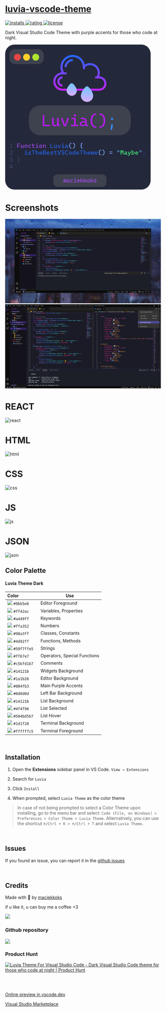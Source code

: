 # [luvia-vscode-theme](https://vscode.dev/theme/maciekkoks.luvia-theme/Luvia%20Theme%20)

<a href="https://marketplace.visualstudio.com/items?itemName=maciekkoks.luvia-theme" target="_blank">
  
![installs](https://img.shields.io/visual-studio-marketplace/i/maciekkoks.luvia-theme?color=%23804fb3&style=flat)
![rating](https://img.shields.io/visual-studio-marketplace/r/maciekkoks.luvia-theme?color=%23804fb3&style=flat)
![license](https://img.shields.io/github/license/maciekkoks/luvia-vscode-theme?color=%23804fb3&style=flat)
  
</a>



Dark Visual Studio Code Theme with purple accents for those who code at night.



![logo](https://raw.githubusercontent.com/maciekkoks/luvia-vsc-theme/main/Static/luvia%20baner%2030.png)



# Screenshots

![rain](https://raw.githubusercontent.com/maciekkoks/luvia-vsc-theme/main/Static/rain-background-preview.png)
![full-window](https://raw.githubusercontent.com/maciekkoks/luvia-vsc-theme/main/Static/full-window-preview.png)

# REACT

![react](https://raw.githubusercontent.com/maciekkoks/luvia-vscode-theme/main/Static/langs/react.png)

# HTML

![html](https://raw.githubusercontent.com/maciekkoks/luvia-vscode-theme/main/Static/langs/html.png)

# CSS

![css](https://raw.githubusercontent.com/maciekkoks/luvia-vscode-theme/main/Static/langs/css.png)

# JS

![js](https://raw.githubusercontent.com/maciekkoks/luvia-vscode-theme/main/Static/langs/js.png)

# JSON

![json](https://raw.githubusercontent.com/maciekkoks/luvia-vscode-theme/main/Static/langs/json.png)



## Color Palette
#### Luvia Theme Dark
| Color&nbsp;&nbsp;&nbsp;&nbsp;&nbsp;&nbsp;&nbsp;&nbsp;&nbsp;&nbsp;&nbsp;&nbsp;&nbsp;&nbsp;&nbsp; | Use |
| ---------- | ------------------------------------------------------------ |
| ![](https://via.placeholder.com/15/9bb5e6/9bb5e6?text=+) `#9bb5e6` | Editor Foreground |
| ![](https://via.placeholder.com/15/ff42ac/ff42ac?text=+) `#ff42ac` | Variables, Properties |
| ![](https://via.placeholder.com/15/a449ff/a449ff?text=+) `#a449ff` | Keywords |
| ![](https://via.placeholder.com/15/ffa352/ffa352?text=+) `#ffa352` | Numbers |
| ![](https://via.placeholder.com/15/98a3ff/98a3ff?text=+) `#98a3ff` | Classes, Constants |
| ![](https://via.placeholder.com/15/4d92ff/4d92ff?text=+) `#4d92ff` | Functions, Methods |
| ![](https://via.placeholder.com/15/59f7ffe5/59f7ffe5?text=+) `#59f7ffe5` | Strings |
| ![](https://via.placeholder.com/15/ff67e7/ff67e7?text=+) `#ff67e7` | Operators, Special Functions |
| ![](https://via.placeholder.com/15/c5bfd1b7/c5bfd1b7?text=+) `#c5bfd1b7` | Comments |
| ![](https://via.placeholder.com/15/14121b/14121b?text=+) `#14121b` | Widgets Background |
| ![](https://via.placeholder.com/15/1a1b26/1a1b26?text=+) `#1a1b26` | Editor Background |
| ![](https://via.placeholder.com/15/804fb3/804fb3?text=+) `#804fb3` | Main Purple Accents |
| ![](https://via.placeholder.com/15/0d0d0d/0d0d0d?text=+) `#0d0d0d` | Left Bar Background |
| ![](https://via.placeholder.com/15/14121b/14121be?text=+) `#14121b` | List Background |
| ![](https://via.placeholder.com/15/4f4f96/4f4f96?text=+) `#4f4f96` | List Selected |
| ![](https://via.placeholder.com/15/504bd5b7/504bd5b7?text=+) `#504bd5b7` | List Hover |
| ![](https://via.placeholder.com/15/1d1f28/1d1f28?text=+) `#1d1f28` | Terminal Background |
| ![](https://via.placeholder.com/15/ffffffc5/ffffffc5?text=+) `#ffffffc5` | Terminal Foreground |

<br />

## Installation

1. Open the **Extensions** sidebar panel in VS Code. `View → Extensions`

2. Search for `Luvia`

3. Click `Install`

4. When prompted, select `Luvia Theme` as the color theme

> In case of not being prompted to select a Color Theme upon installing, go to the menu bar and select: `Code (File, on Windows) > Preferences > Color Theme > Luvia Theme`. Alternatively, you can use the shortcut `⌘/Ctrl + K > ⌘/Ctrl + T` and select `Luvia Theme`.

<br />

## Issues
If you found an issue, you can report it in the [github issues](https://github.com/maciekkoks/luvia-vsc-theme/issues)

<br />


## Credits

Made with 💜 by [maciekkoks](https://github.com/maciekkoks)

if u like it, u can buy me a coffee <3

<a href="https://www.buymeacoffee.com/maciekt07"><img src="https://img.buymeacoffee.com/button-api/?text=Buy me a coffee&emoji=&slug=maciekt07&button_colour=1d1f28&font_colour=ffffff&font_family=Lato&outline_colour=ffffff&coffee_colour=FFDD00"></a>


### Github repository

</a>
<a href="https://github.com/maciekkoks/luvia-vsc-theme">
  <img align="center" src="https://github-readme-stats.vercel.app/api/pin/?username=maciekkoks&repo=luvia-vsc-theme&theme=tokyonight" />
</a> 

<br />

### Product Hunt

<a href="https://www.producthunt.com/posts/luvia-theme-for-visual-studio-code?utm_source=badge-featured&utm_medium=badge&utm_souce=badge-luvia&#0045;theme&#0045;for&#0045;visual&#0045;studio&#0045;code" target="_blank"><img src="https://api.producthunt.com/widgets/embed-image/v1/featured.svg?post_id=334439&theme=dark" alt="Luvia&#0032;Theme&#0032;For&#0032;Visual&#0032;Studio&#0032;Code - Dark&#0032;Visual&#0032;Studio&#0032;Code&#0032;theme&#0032;for&#0032;those&#0032;who&#0032;code&#0032;at&#0032;night | Product Hunt" style="width: 250px; height: 54px;" width="250" height="54" /></a>

<br /><br />

[Online preview in vscode.dev](https://vscode.dev/theme/maciekkoks.luvia-theme/Luvia%20Theme%20)

[Visual Studio Marketplace](https://marketplace.visualstudio.com/items?itemName=maciekkoks.luvia-theme)

